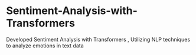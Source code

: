 # Sentiment-Analysis-with-Transformers

Developed Sentiment Analysis with Transformers , Utilizing NLP techniques to analyze emotions in text data

